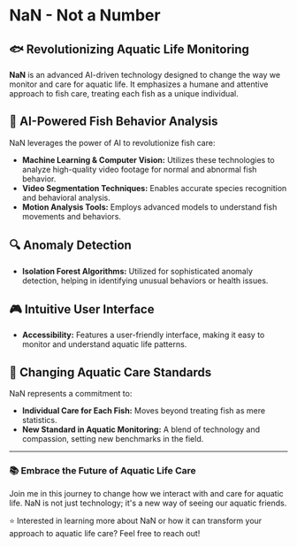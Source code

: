 # NaN - Not a Number

## 🐟 Revolutionizing Aquatic Life Monitoring

**NaN** is an advanced AI-driven technology designed to change the way we monitor and care for aquatic life. It emphasizes a humane and attentive approach to fish care, treating each fish as a unique individual.

## 🤖 AI-Powered Fish Behavior Analysis

NaN leverages the power of AI to revolutionize fish care:
- **Machine Learning & Computer Vision:** Utilizes these technologies to analyze high-quality video footage for normal and abnormal fish behavior.
- **Video Segmentation Techniques:** Enables accurate species recognition and behavioral analysis.
- **Motion Analysis Tools:** Employs advanced models to understand fish movements and behaviors.

## 🔍 Anomaly Detection

- **Isolation Forest Algorithms:** Utilized for sophisticated anomaly detection, helping in identifying unusual behaviors or health issues.

## 🎮 Intuitive User Interface

- **Accessibility:** Features a user-friendly interface, making it easy to monitor and understand aquatic life patterns.

## 🌊 Changing Aquatic Care Standards

NaN represents a commitment to:
- **Individual Care for Each Fish:** Moves beyond treating fish as mere statistics.
- **New Standard in Aquatic Monitoring:** A blend of technology and compassion, setting new benchmarks in the field.

---

### 📚 Embrace the Future of Aquatic Life Care
Join me in this journey to change how we interact with and care for aquatic life. NaN is not just technology; it's a new way of seeing our aquatic friends.

⭐ Interested in learning more about NaN or how it can transform your approach to aquatic life care? Feel free to reach out!

